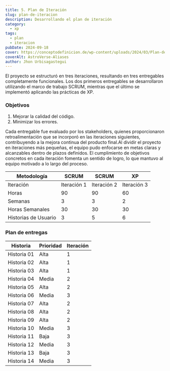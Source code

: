 ```yaml
---
title: 5. Plan de Iteración
slug: plan-de-iteracion
description: Desarrollando el plan de iteración
category:
  - xp
tags:
  - plan
  - iteracion
pubDate: 2024-09-18
cover: https://conceptodefinicion.de/wp-content/uploads/2024/03/Plan-de-Iteracion.jpg
coverAlt: AstroVerse-Aliases
author: Jhon Urbisagastegui
---
```


El proyecto se estructuró en tres iteraciones, resultando en tres entregables completamente funcionales. Los dos primeros entregables se desarrollaron utilizando el marco de trabajo SCRUM, mientras que el último se implementó aplicando las prácticas de XP.

### Objetivos

1. Mejorar la calidad del código.
2. Minimizar los errores.

Cada entregable fue evaluado por los stakeholders, quienes proporcionaron retroalimentación que se incorporó en las iteraciones siguientes, contribuyendo a la mejora continua del producto final.Al dividir el proyecto en iteraciones más pequeñas, el equipo pudo enfocarse en metas claras y alcanzables dentro de plazos definidos. El cumplimiento de objetivos concretos en cada iteración fomenta un sentido de logro, lo que mantuvo al equipo motivado a lo largo del proceso.

| Metodología | SCRUM  |SCRUM | XP    |
|--------------|--------|-------|------|
| Iteración    | Iteración 1 | Iteración 2 | Iteración 3 |
| Horas        | 90     | 90    | 60    |
| Semanas      | 3      | 3     | 2     |
| Horas Semanales | 30 | 30    | 30    |
| Historias de Usuario | 3 | 5     | 6     |

### Plan de entregas

| Historia   | Prioridad | Iteración |
|------------|-----------|-----------|
| Historia 01| Alta      | 1         |
| Historia 02| Alta      | 1         |
| Historia 03| Alta      | 1         |
| Historia 04| Media     | 2         |
| Historia 05| Alta      | 2         |
| Historia 06| Media     | 3         |
| Historia 07| Alta      | 2         |
| Historia 08| Alta      | 2         |
| Historia 09| Alta      | 2         |
| Historia 10| Media     | 3         |
| Historia 11| Baja      | 3         |
| Historia 12| Media     | 3         |
| Historia 13| Baja      | 3         |
| Historia 14| Media     | 3         |

